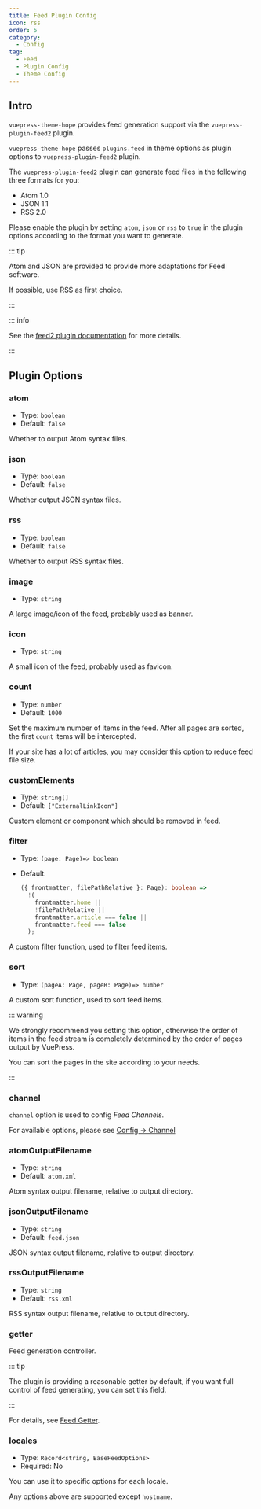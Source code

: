 ```yaml
---
title: Feed Plugin Config
icon: rss
order: 5
category:
  - Config
tag:
  - Feed
  - Plugin Config
  - Theme Config
---
```


## Intro <Badge text="enabled by default" />

`vuepress-theme-hope` provides feed generation support via the `vuepress-plugin-feed2` plugin.

`vuepress-theme-hope` passes `plugins.feed` in theme options as plugin options to `vuepress-plugin-feed2` plugin.

The `vuepress-plugin-feed2` plugin can generate feed files in the following three formats for you:

- Atom 1.0
- JSON 1.1
- RSS 2.0

Please enable the plugin by setting `atom`, `json` or `rss` to `true` in the plugin options according to the format you want to generate.

::: tip

Atom and JSON are provided to provide more adaptations for Feed software.

If possible, use RSS as first choice.

:::

::: info

See the [feed2 plugin documentation][feed-config] for more details.

:::

## Plugin Options

### atom

- Type: `boolean`
- Default: `false`

Whether to output Atom syntax files.

### json

- Type: `boolean`
- Default: `false`

Whether output JSON syntax files.

### rss

- Type: `boolean`
- Default: `false`

Whether to output RSS syntax files.

### image

- Type: `string`

A large image/icon of the feed, probably used as banner.

### icon

- Type: `string`

A small icon of the feed, probably used as favicon.

### count

- Type: `number`
- Default: `1000`

Set the maximum number of items in the feed. After all pages are sorted, the first `count` items will be intercepted.

If your site has a lot of articles, you may consider this option to reduce feed file size.

### customElements

- Type: `string[]`
- Default: `["ExternalLinkIcon"]`

Custom element or component which should be removed in feed.

### filter

- Type: `(page: Page)=> boolean`
- Default:

  ```ts
  ({ frontmatter, filePathRelative }: Page): boolean =>
    !(
      frontmatter.home ||
      !filePathRelative ||
      frontmatter.article === false ||
      frontmatter.feed === false
    );
  ```

A custom filter function, used to filter feed items.

### sort

- Type: `(pageA: Page, pageB: Page)=> number`

A custom sort function, used to sort feed items.

::: warning

We strongly recommend you setting this option, otherwise the order of items in the feed stream is completely determined by the order of pages output by VuePress.

You can sort the pages in the site according to your needs.

:::

### channel

`channel` option is used to config _Feed Channels_.

For available options, please see [Config → Channel][feed-config-channel]

### atomOutputFilename

- Type: `string`
- Default: `atom.xml`

Atom syntax output filename, relative to output directory.

### jsonOutputFilename

- Type: `string`
- Default: `feed.json`

JSON syntax output filename, relative to output directory.

### rssOutputFilename

- Type: `string`
- Default: `rss.xml`

RSS syntax output filename, relative to output directory.

### getter

Feed generation controller.

::: tip

The plugin is providing a reasonable getter by default, if you want full control of feed generating, you can set this field.

:::

For details, see [Feed Getter][feed-config-getter].

### locales

- Type: `Record<string, BaseFeedOptions>`
- Required: No

You can use it to specific options for each locale.

Any options above are supported except `hostname`.

[feed-config]: https://vuepress-theme-hope.github.io/v2/feed/config/
[feed-config-channel]: https://vuepress-theme-hope.github.io/v2/feed/config/channel.html
[feed-config-getter]: https://vuepress-theme-hope.github.io/v2/feed/config/getter.html
